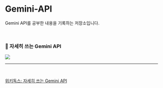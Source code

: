 # Gemini-API
Gemini API를  공부한 내용을 기록하는 저장소입니다.

<br>

### 📔 자세히 쓰는 Gemini API

<img src="https://github.com/user-attachments/assets/b48b0663-9e0b-4041-bd78-d10a39096310"/>

<br>

------------
<br>

[위키독스: 자세히 쓰는 Gemini API](https://wikidocs.net/book/14285)

